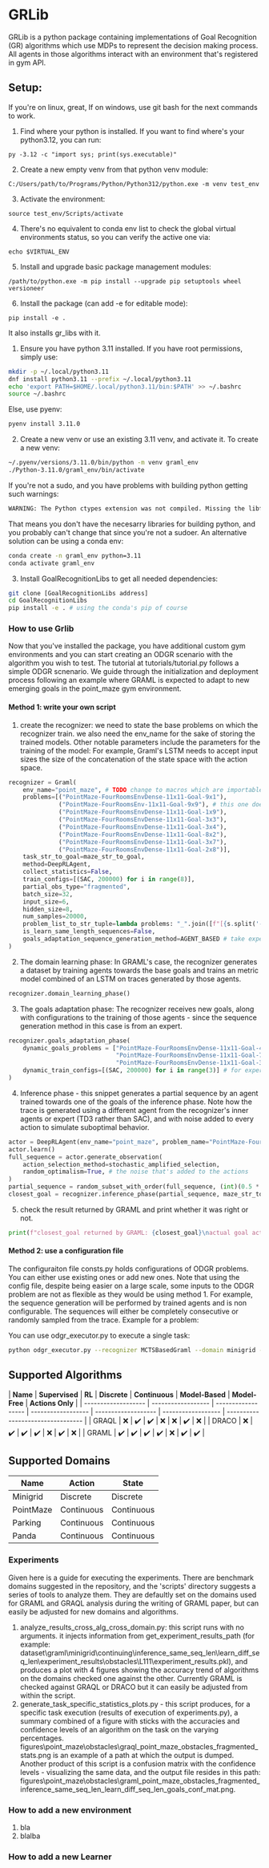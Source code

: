 # GRLib
GRLib is a python package containing implementations of Goal Recognition (GR) algorithms which use MDPs to represent the decision making process. All agents in those algorithms interact with an environment that's registered in gym API.
## Setup:
If you're on linux, great, If on windows, use git bash for the next commands to work.
1. Find where your python is installed. If you want to find where's your python3.12, you can run:
```
py -3.12 -c "import sys; print(sys.executable)"
```
2. Create a new empty venv from that python venv module:
```
C:/Users/path/to/Programs/Python/Python312/python.exe -m venv test_env
```
3. Activate the environment:
```
source test_env/Scripts/activate
```
4. There's no equivalent to conda env list to check the global virtual environments status, so you can verify the active one via:
```
echo $VIRTUAL_ENV
```
5. Install and upgrade basic package management modules:
```
/path/to/python.exe -m pip install --upgrade pip setuptools wheel versioneer
```
6. Install the package (can add -e for editable mode):
```
pip install -e .
```
It also installs gr_libs with it.
1. Ensure you have python 3.11 installed.
If you have root permissions, simply use:
```sh
mkdir -p ~/.local/python3.11
dnf install python3.11 --prefix ~/.local/python3.11
echo 'export PATH=$HOME/.local/python3.11/bin:$PATH' >> ~/.bashrc
source ~/.bashrc
```
Else, use pyenv:
```sh
pyenv install 3.11.0
```
2. Create a new venv or use an existing 3.11 venv, and activate it. To create a new venv:
```sh
~/.pyenv/versions/3.11.0/bin/python -m venv graml_env
./Python-3.11.0/graml_env/bin/activate
```
If you're not a sudo, and you have problems with building python getting such warnings:
```sh
WARNING: The Python ctypes extension was not compiled. Missing the libffi lib?
```
That means you don't have the necesarry libraries for building python, and you probably can't change that since you're not a sudoer.
An alternative solution can be using a conda env:
```sh
conda create -n graml_env python=3.11
conda activate graml_env
```
3. Install GoalRecognitionLibs to get all needed dependencies:
```sh
git clone [GoalRecognitionLibs address]
cd GoalRecognitionLibs
pip install -e . # using the conda's pip of course
```

### How to use Grlib
Now that you've installed the package, you have additional custom gym environments and you can start creating an ODGR scenario with the algorithm you wish to test.
The tutorial at tutorials/tutorial.py follows a simple ODGR scnenario. We guide through the initialization and deployment process following an example where GRAML is expected to adapt to new emerging goals in the point_maze gym environment.

#### Method 1: write your own script
1. create the recognizer: we need to state the base problems on which the recognizer train.
we also need the env_name for the sake of storing the trained models.
Other notable parameters include the parameters for the training of the model: For example, Graml's LSTM needs to accept input sizes the size of the concatenation of the state space with the action space.

```python
recognizer = Graml(
    env_name="point_maze", # TODO change to macros which are importable from some info or env module of enums.
    problems=[("PointMaze-FourRoomsEnvDense-11x11-Goal-9x1"),
              ("PointMaze-FourRoomsEnv-11x11-Goal-9x9"), # this one doesn't work with dense rewards because of encountering local minima
              ("PointMaze-FourRoomsEnvDense-11x11-Goal-1x9"),
              ("PointMaze-FourRoomsEnvDense-11x11-Goal-3x3"),
              ("PointMaze-FourRoomsEnvDense-11x11-Goal-3x4"),
              ("PointMaze-FourRoomsEnvDense-11x11-Goal-8x2"),
              ("PointMaze-FourRoomsEnvDense-11x11-Goal-3x7"),
              ("PointMaze-FourRoomsEnvDense-11x11-Goal-2x8")],
    task_str_to_goal=maze_str_to_goal,
    method=DeepRLAgent,
    collect_statistics=False,
    train_configs=[(SAC, 200000) for i in range(8)],
    partial_obs_type="fragmented",
    batch_size=32,
    input_size=6,
    hidden_size=8,
    num_samples=20000,
    problem_list_to_str_tuple=lambda problems: "_".join([f"[{s.split('-')[-1]}]" for s in problems]),
    is_learn_same_length_sequences=False,
    goals_adaptation_sequence_generation_method=AGENT_BASED # take expert samples in goals adaptation phase
)
```

2. The domain learning phase: In GRAML's case, the recognizer generates a dataset by training agents towards the base goals and trains an metric model combined of an LSTM on traces generated by those agents.

```python
recognizer.domain_learning_phase()
```
3. The goals adaptation phase: The recognizer receives new goals, along with configurations to the training of those agents - since the sequence generation method in this case is from an expert.
```python
recognizer.goals_adaptation_phase(
    dynamic_goals_problems = ["PointMaze-FourRoomsEnvDense-11x11-Goal-4x4",
                              "PointMaze-FourRoomsEnvDense-11x11-Goal-7x3",
                              "PointMaze-FourRoomsEnvDense-11x11-Goal-3x7"],
    dynamic_train_configs=[(SAC, 200000) for i in range(3)] # for expert sequence generation
)
```
4. Inference phase - this snippet generates a partial sequence by an agent trained towards one of the goals of the inference phase. Note how the trace is generated using a different agent from the recognizer's inner agents or expert (TD3 rather than SAC), and with noise added to every action to simulate suboptimal behavior.
```python
actor = DeepRLAgent(env_name="point_maze", problem_name="PointMaze-FourRoomsEnvDense-11x11-Goal-4x4", algorithm=TD3, num_timesteps=200000)
actor.learn()
full_sequence = actor.generate_observation(
    action_selection_method=stochastic_amplified_selection,
    random_optimalism=True, # the noise that's added to the actions
)
partial_sequence = random_subset_with_order(full_sequence, (int)(0.5 * len(full_sequence)), is_fragmented="fragmented")
closest_goal = recognizer.inference_phase(partial_sequence, maze_str_to_goal("PointMaze-FourRoomsEnvDense-11x11-Goal-4x4"), 0.5)
```
5. check the result returned by GRAML and print whether it was right or not.
```python
print(f"closest_goal returned by GRAML: {closest_goal}\nactual goal actor aimed towards: (4, 4)")
```

#### Method 2: use a configuration file
The configuraiton file consts.py holds configurations of ODGR problems.
You can either use existing ones or add new ones.
Note that using the config file, despite being easier on a large scale, some inputs to the ODGR problem are not as flexible as they would be using method 1.
For example, the sequence generation will be performed by trained agents and is non configurable. The sequences will either be completely consecutive or randomly sampled from the trace.
Example for a problem:

You can use odgr_executor.py to execute a single task:
```sh
python odgr_executor.py --recognizer MCTSBasedGraml --domain minigrid --task L1 --minigrid_env MinigridSimple
```


## Supported Algorithms

| **Name**         | **Supervised**      | **RL**          | **Discrete**     | **Continuous** | **Model-Based**  | **Model-Free** | **Actions Only** |
| ------------------- | ------------------ | ------------------ | ------------------ | ------------------- | ------------------ | --------------------------------- |
| GRAQL   | :x: | :heavy_check_mark: | :heavy_check_mark: | :x: | :x: | :heavy_check_mark: | :x: |
| DRACO   | :x: | :heavy_check_mark: | :heavy_check_mark: | :heavy_check_mark: | :x: | :heavy_check_mark: | :x: |
| GRAML   | :heavy_check_mark: | :heavy_check_mark: | :heavy_check_mark: | :heavy_check_mark: | :x: | :heavy_check_mark: | :heavy_check_mark: |

## Supported Domains

| **Name**         | **Action**      | **State**          |
| ------------------- | ------------------ | ------------------ |
| Minigrid   | Discrete | Discrete |
|  PointMaze  | Continuous | Continuous |
| Parking   | Continuous | Continuous |
| Panda   | Continuous | Continuous |

### Experiments
Given here is a guide for executing the experiments. There are benchmark domains suggested in the repository, and the 'scripts' directory suggests a series of tools to analyze them. They are defaultly set on the domains used for GRAML and GRAQL analysis during the writing of GRAML paper, but can easily be adjusted for new domains and algorithms.
1. analyze_results_cross_alg_cross_domain.py: this script runs with no arguments. it injects information from get_experiment_results_path (for example: dataset\graml\minigrid\continuing\inference_same_seq_len\learn_diff_seq_len\experiment_results\obstacles\L111\experiment_results.pkl), and produces a plot with 4 figures showing the accuracy trend of algorithms on the domains checked one against the other. Currently GRAML is checked against GRAQL or DRACO but it can easily be adjusted from within the script.
2. generate_task_specific_statistics_plots.py - this script produces, for a specific task execution (results of execution of experiments.py), a summary combined of a figure with sticks with the accuracies and confidence levels of an algorithm on the task on the varying percentages. figures\point_maze\obstacles\graql_point_maze_obstacles_fragmented_stats.png is an example of a path at which the output is dumped. Another product of this script is a confusion matrix with the confidence levels - visualizing the same data, and the output file resides in this path: figures\point_maze\obstacles\graml_point_maze_obstacles_fragmented_inference_same_seq_len_learn_diff_seq_len_goals_conf_mat.png.

### How to add a new environment
1. bla
2. blalba

### How to add a new Learner
